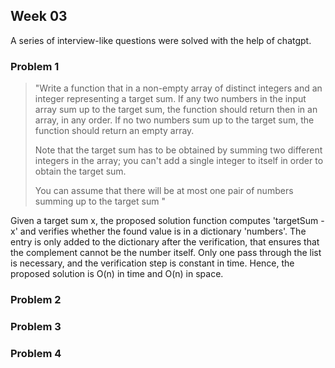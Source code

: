 ## Week 03

A series of interview-like questions were solved with the help of chatgpt. 

### Problem 1
> "Write a function that in a non-empty array of distinct integers and an integer representing a target sum. If any two numbers in the input array sum up to the target sum, the function should return then in an array, in any order. If no two numbers sum up to the target sum, the function should return an empty array.
>
> Note that the target sum has to be obtained by summing two different integers in the array; you can't add a single integer to itself in order to obtain the target sum.
>
> You can assume that there will be at most one pair of numbers summing up to the target sum "

Given a target sum x, the proposed solution function computes 'targetSum - x' and verifies whether the found value is in a dictionary 'numbers'. The entry is only added to the dictionary after the verification, that ensures that the complement cannot be the number itself. Only one pass through the list is necessary, and the verification step is constant in time. Hence, the proposed solution is O(n) in time and O(n) in space.

### Problem 2

### Problem 3

### Problem 4
